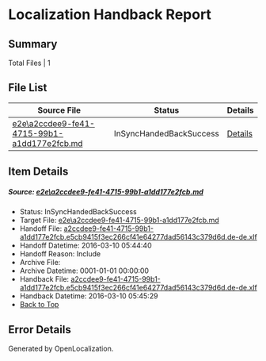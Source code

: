 # <a name='report-top'></a> Localization Handback Report

## Summary
 Total Files | 1

## File List
 Source File | Status | Details 
 ----------- | ------ | ------- 
 [e2e\a2ccdee9-fe41-4715-99b1-a1dd177e2fcb.md](https://github.com/OpenLocalizationTest/oltest/blob/22319fbd381946febfdffb52a8e05336b3d98343/e2e/a2ccdee9-fe41-4715-99b1-a1dd177e2fcb.md) | InSyncHandedBackSuccess | [Details](#6d6193f0f6f30f429f05bd0081e8dc3fe473f0074)

## Item Details
##### <a name='6d6193f0f6f30f429f05bd0081e8dc3fe473f0074'></a> Source: [e2e\a2ccdee9-fe41-4715-99b1-a1dd177e2fcb.md](https://github.com/OpenLocalizationTest/oltest/blob/22319fbd381946febfdffb52a8e05336b3d98343/e2e/a2ccdee9-fe41-4715-99b1-a1dd177e2fcb.md)
* Status: InSyncHandedBackSuccess
* Target File: [e2e\a2ccdee9-fe41-4715-99b1-a1dd177e2fcb.md](https://github.com/OpenLocalizationTestOrg/oltest.de-de/blob/ab8378861175caf5667e028c633fc433407b3b59/e2e/a2ccdee9-fe41-4715-99b1-a1dd177e2fcb.md)
* Handoff File: [a2ccdee9-fe41-4715-99b1-a1dd177e2fcb.e5cb9415f3ec266cf41e64277dad56143c379d6d.de-de.xlf](https://github.com/OpenLocalizationTestOrg/olhandoff/blob/9038c761755f0e7f81fcd83301f3b9d5297c1734/ol-handoff/OpenLocalizationTestOrg/oltest.de-de/xinjiang/ht/a2ccdee9-fe41-4715-99b1-a1dd177e2fcb.e5cb9415f3ec266cf41e64277dad56143c379d6d.de-de.xlf)
* Handoff Datetime: 2016-03-10 05:44:40
* Handoff Reason: Include
* Archive File: 
* Archive Datetime: 0001-01-01 00:00:00
* Handback File: [a2ccdee9-fe41-4715-99b1-a1dd177e2fcb.e5cb9415f3ec266cf41e64277dad56143c379d6d.de-de.xlf](https://github.com/OpenLocalizationTestOrg/olhandback/blob/e9b364b04d4423f63586bde8edd3236ad8fdd46e/ol-handback/OpenLocalizationTestOrg/oltest.de-de/xinjiang/ht/a2ccdee9-fe41-4715-99b1-a1dd177e2fcb.e5cb9415f3ec266cf41e64277dad56143c379d6d.de-de.xlf)
* Handback Datetime: 2016-03-10 05:45:29
* [Back to Top](#report-top)


## Error Details

Generated by OpenLocalization.
